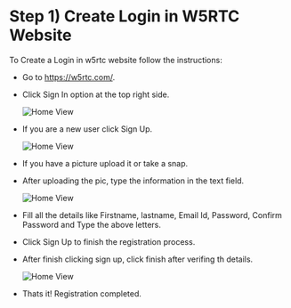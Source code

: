 # Step 1) Create Login in W5RTC Website

To Create a Login in w5rtc website follow the instructions:

- Go to https://w5rtc.com/.
- Click Sign In option at the top right side.

    ![Home View](https://raw.githubusercontent.com/W5RTC/W5RTC_TechSupport/master/W5CAPI/docs/images/sign1.png)

- If you are a new user click Sign Up.

    ![Home View](https://raw.githubusercontent.com/W5RTC/W5RTC_TechSupport/master/W5CAPI/docs/images/sign2.png)

- If you have a picture upload it or take a snap.
- After uploading the pic, type the information in the text field.

    ![Home View](https://raw.githubusercontent.com/W5RTC/W5RTC_TechSupport/master/W5CAPI/docs/images/sign3.png)

- Fill all the details like Firstname, lastname, Email Id, Password, Confirm Password and Type the above letters.
- Click Sign Up to finish the registration process.
- After finish clicking sign up, click finish after verifing th details.

    ![Home View](https://raw.githubusercontent.com/W5RTC/W5RTC_TechSupport/master/W5CAPI/docs/images/sign4.png)

- Thats it! Registration completed.
